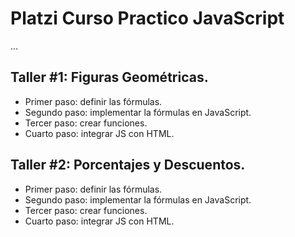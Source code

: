 # Platzi Curso Practico JavaScript

...

## Taller #1: Figuras Geométricas.

- Primer paso: definir las fórmulas.
- Segundo paso: implementar la fórmulas en JavaScript.
- Tercer paso: crear funciones.
- Cuarto paso: integrar JS con HTML.

## Taller #2: Porcentajes y Descuentos.

- Primer paso: definir las fórmulas.
- Segundo paso: implementar la fórmulas en JavaScript.
- Tercer paso: crear funciones.
- Cuarto paso: integrar JS con HTML.
